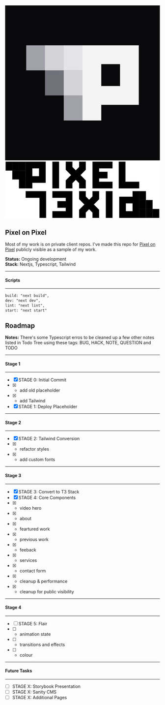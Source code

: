 ![Pixel on Pixel Logo](./public/images/monogram-dark.png)
![Pixel on Pixel Logo](./public/svg/logo.svg)

## Pixel on Pixel
Most of my work is on private client repos. I've made this repo for  [Pixel on Pixel](https://pixelonpixel.com/) publicly visible as a sample of my work.

**Status:** Ongoing development\
**Stack:** Nextjs, Typescript, Tailwind 

---
#### Scripts
--- 
```
build: "next build",
dev: "next dev",
lint: "next lint",
start: "next start"
```

## Roadmap
**Notes:** There's some Typescript erros to be cleaned up a few other notes listed in Todo Tree using these tags: BUG, HACK, NOTE, QUESTION and TODO


---
#### Stage 1
---
- [x] STAGE 0: Initial Commit
- [x] - add old placeholder
- [x] - add Tailwind
- [x] STAGE 1: Deploy Placeholder

---
#### Stage 2
---
- [x] STAGE 2: Tailwind Conversion
- [x] - refactor styles
- [x] - add custom fonts

---
#### Stage 3
---
- [x] STAGE 3: Convert to T3 Stack
- [x] STAGE 4: Core Components
- [x] - video hero
- [x] - about
- [x] - feartured work
- [x] - previous work
- [x] - feeback
- [x] - services
- [x] - contact form
- [x] - cleanup & performance
- [x] - cleanup for public visibility

---
#### Stage 4
---
- [ ] STAGE 5: Flair 
- [ ] - animation state 
- [ ] - transitions and effects
- [ ] - colour 

---
#### Future Tasks
---
- [ ] STAGE X: Storybook Presentation
- [ ] STAGE X: Sanity CMS
- [ ] STAGE X: Additional Pages